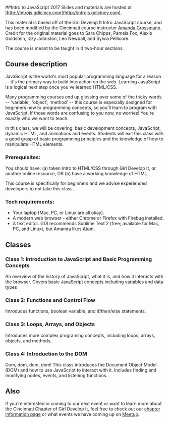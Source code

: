 ##Intro to JavaScript 2017
Slides and materials are hosted at [http://introjs.gdicincy.com](http://introjs.gdicincy.com).

This material is based off of the Girl Develop It Intro JavaScript course, and has been modified by the Cincinnati course instructor [Amanda Grossmann](http://amandagrossmann.com). Credit for the original material goes to Sara Chipps, Pamela Fox, Alexis Goldstein, Izzy Johnston, Leo Newball, and Sylvia Pellicore.

The course is meant to be taught in 4 two-hour sections.

## Course description
JavaScript is the world's most popular programming language for a reason -- it's the primary way to build interaction on the web. Learning JavaScript is a logical next step once you've learned HTML/CSS.

Many programming courses end up glossing over some of the tricky words -- 'variable', 'object', 'method' -- this course is especially designed for beginners new to programming concepts, so you'll learn to program with JavaScript. If those words are confusing to you now, no worries! You're exactly who we want to teach.

In this class, we will be covering: basic development concepts, JavaScript, dynamic HTML, and animations and events. Students will exit this class with a good grasp of basic programming principles and the knowledge of how to manipulate HTML elements.

### Prerequisites:
You should have:
(a) taken Intro to HTML/CSS through Girl Develop It, or another online resource, OR
(b) have a working knowledge of HTML

This course is specifically for beginners and we advise experienced developers to not take this class.

### Tech requirements:

 - Your laptop (Mac, PC, or Linux are all okay).
 - A modern web browser - either Chrome or Firefox with Firebug installed.
 - A text editor. GDI recommends Sublime Text 2 (free; available for Mac, PC, and Linux), but Amanda likes [Atom](http://atom.io).

## Classes
### Class 1: Introduction to JavaScript and Basic Programming Concepts
An overview of the history of JavaScript, what it is, and how it interacts with the browser. Covers basic JavaScript concepts including variables and data types

### Class 2: Functions and Control Flow
Introduces functions, boolean variable, and if/then/else statements.

### Class 3: Loops, Arrays, and Objects
Introduces more complex programing concepts, including loops, arrays, objects, and methods.

### Class 4: Introduction to the DOM
Dom, dom, dom, dom!  This class introduces the Document Object Model (DOM) and how to use JavaScript to interact with it. Includes finding and modifying nodes, events, and listening functions.

## Also
If you're interested in coming to our next event or want to learn more about the Cincinnati Chapter of Girl Develop It, feel free to check out our [chapter information page](https://www.girldevelopit.com/chapters/cincinnati) or what events we have coming up on [Meetup](https://www.meetup.com/Girl-Develop-It-Cincinnati/).
